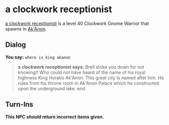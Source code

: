 # a clockwork receptionist



[a clockwork receptionist](/npc/55087) is a level 40 Clockwork Gnome Warrior that spawns in [Ak'Anon](/zone/55).





## Dialog

**You say:** `where is king akanon`



>**a clockwork receptionist says:** Brell strike you down for not knowing!!  Who could not have heard of the name of his royal highness King Horatio Ak'Anon. This great city is named after him. He rules from his throne room in Ak'Anon Palace which he constructed upon the underground lake.
end



## Turn-Ins



**This NPC *should* return incorrect items given.**
